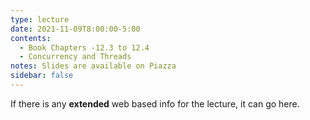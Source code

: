 ```yaml
---
type: lecture
date: 2021-11-09T8:00:00-5:00
contents:
  - Book Chapters -12.3 to 12.4
  - Concurrency and Threads
notes: Slides are available on Piazza 
sidebar: false
---
```


If there is any **extended** web based info for the lecture, it can go here.